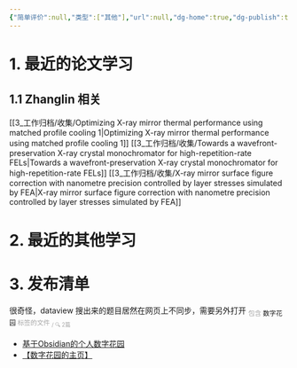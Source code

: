 ```yaml
---
{"简单评价":null,"类型":["其他"],"url":null,"dg-home":true,"dg-publish":true,"tags":["工具软件/数字花园","gardenEntry","gardenEntry","gardenEntry"],"permalink":"/【数字花园的主页】/","dgPassFrontmatter":true}
---
```




# 1. 最近的论文学习
## 1.1 Zhanglin 相关
[[3_工作归档/收集/Optimizing X-ray mirror thermal performance using matched profile cooling 1\|Optimizing X-ray mirror thermal performance using matched profile cooling 1]]
[[3_工作归档/收集/Towards a wavefront-preservation X-ray crystal monochromator for high-repetition-rate FELs\|Towards a wavefront-preservation X-ray crystal monochromator for high-repetition-rate FELs]]
[[3_工作归档/收集/X-ray mirror surface figure correction with nanometre precision controlled by layer stresses simulated by FEA\|X-ray mirror surface figure correction with nanometre precision controlled by layer stresses simulated by FEA]]

# 2. 最近的其他学习






# 3. 发布清单

很奇怪，dataview 搜出来的题目居然在网页上不同步，需要另外打开
<span><span><sub><font color="#A6A6A6">包含</font>  数字花园  <font color="#A6A6A6">标签的文件 <sub> / 🔍 2篇</sub></font></sub></span></span><span><ul class="dataview dataview-ul dataview-result-list-root-ul"><li class="dataview-result-list-li"><span><a data-href="基于Obsidian的个人数字花园" href="基于Obsidian的个人数字花园" class="internal-link" target="_blank" rel="noopener">基于Obsidian的个人数字花园</a></span></li><li class="dataview-result-list-li"><span><a data-href="【数字花园的主页】" href="【数字花园的主页】" class="internal-link" target="_blank" rel="noopener">【数字花园的主页】</a></span></li></ul></span>













